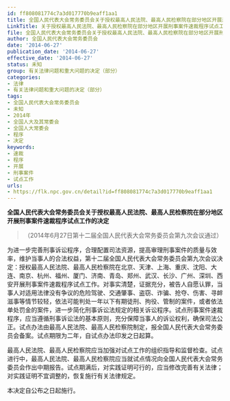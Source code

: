 ```yaml
---
id: ff808081774c7a3d017770b9eaff1aa1
title: 全国人民代表大会常务委员会关于授权最高人民法院、最高人民检察院在部分地区开展刑事案件速裁程序试点工作的决定
LinkTitle: 关于授权最高人民法院、最高人民检察院在部分地区开展刑事案件速裁程序试点工作的决定（2014）
file: 全国人民代表大会常务委员会关于授权最高人民法院、最高人民检察院在部分地区开展刑事案件速裁程序试点工作的决定_20140627_ff808081774c7a3d017770b9eaff1aa1.docx
author: 全国人民代表大会常务委员会
date: '2014-06-27'
publication_date: '2014-06-27'
effective_date: '2014-06-27'
status: 未知
group: 有关法律问题和重大问题的决定（部分）
categories:
- 法律
- 有关法律问题和重大问题的决定（部分）
tags:
- 全国人民代表大会常务委员会
- 未知
- 2014年
- 全国人大及其常委会
- 全国人大常委会
- 程序
- 决定
keywords:
- 速裁
- 程序
- 开展
- 刑事案件
- 试点工作
urls:
- https://flk.npc.gov.cn/detail?id=ff808081774c7a3d017770b9eaff1aa1
---
```


**全国人民代表大会常务委员会关于授权最高人民法院、最高人民检察院在部分地区开展刑事案件速裁程序试点工作的决定**

> （2014年6月27日第十二届全国人民代表大会常务委员会第九次会议通过）

为进一步完善刑事诉讼程序，合理配置司法资源，提高审理刑事案件的质量与效率，维护当事人的合法权益，第十二届全国人民代表大会常务委员会第九次会议决定：授权最高人民法院、最高人民检察院在北京、天津、上海、重庆、沈阳、大连、南京、杭州、福州、厦门、济南、青岛、郑州、武汉、长沙、广州、深圳、西安开展刑事案件速裁程序试点工作。对事实清楚，证据充分，被告人自愿认罪，当事人对适用法律没有争议的危险驾驶、交通肇事、盗窃、诈骗、抢夺、伤害、寻衅滋事等情节较轻，依法可能判处一年以下有期徒刑、拘役、管制的案件，或者依法单处罚金的案件，进一步简化刑事诉讼法规定的相关诉讼程序。试点刑事案件速裁程序，应当遵循刑事诉讼法的基本原则，充分保障当事人的诉讼权利，确保司法公正。试点办法由最高人民法院、最高人民检察院制定，报全国人民代表大会常务委员会备案。试点期限为二年，自试点办法印发之日起算。

最高人民法院、最高人民检察院应当加强对试点工作的组织指导和监督检查。试点进行中，最高人民法院、最高人民检察院应当就试点情况向全国人民代表大会常务委员会作出中期报告。试点期满后，对实践证明可行的，应当修改完善有关法律；对实践证明不宜调整的，恢复施行有关法律规定。

本决定自公布之日起施行。
